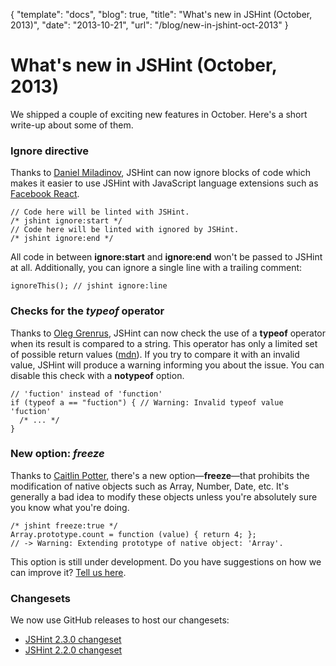 {
  "template": "docs",
  "blog": true,
  "title": "What's new in JSHint (October, 2013)",
  "date": "2013-10-21",
  "url": "/blog/new-in-jshint-oct-2013"
}

# What's new in JSHint (October, 2013)

We shipped a couple of exciting new features in October. Here's a short
write-up about some of them.

### Ignore directive

Thanks to [Daniel Miladinov](https://github.com/danielmiladinov), JSHint
can now ignore blocks of code which makes it easier to use JSHint with
JavaScript language extensions such as [Facebook React](http://facebook.github.io/react/).

    // Code here will be linted with JSHint.
    /* jshint ignore:start */
    // Code here will be linted with ignored by JSHint.
    /* jshint ignore:end */

All code in between **ignore:start** and **ignore:end** won't be
passed to JSHint at all. Additionally, you can ignore a single
line with a trailing comment:

    ignoreThis(); // jshint ignore:line

### Checks for the *typeof* operator

Thanks to [Oleg Grenrus](https://github.com/phadej), JSHint can now
check the use of a **typeof** operator when its result is compared
to a string. This operator has only a limited set of possible return
values ([mdn](https://developer.mozilla.org/en-US/docs/Web/JavaScript/Reference/Operators/typeof)).
If you try to compare it with an invalid value, JSHint will produce
a warning informing you about the issue. You can disable this check
with a **notypeof** option.

    // 'fuction' instead of 'function'
    if (typeof a == "fuction") { // Warning: Invalid typeof value 'fuction'
      /* ... */
    }

### New option: *freeze*

Thanks to [Caitlin Potter](https://github.com/caitp), there's a new
option—**freeze**—that prohibits the modification of native objects
such as Array, Number, Date, etc. It's generally a bad idea to modify
these objects unless you're absolutely sure you know what you're doing.

    /* jshint freeze:true */
    Array.prototype.count = function (value) { return 4; };
    // -> Warning: Extending prototype of native object: 'Array'.

This option is still under development. Do you have suggestions
on how we can improve it? [Tell us here](https://github.com/jshint/jshint/issues/1316).

### Changesets

We now use GitHub releases to host our changesets:

* [JSHint 2.3.0 changeset](https://github.com/jshint/jshint/releases/tag/2.3.0)
* [JSHint 2.2.0 changeset](https://github.com/jshint/jshint/releases/tag/2.2.0)